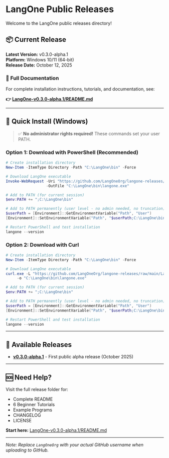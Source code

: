 # LangOne Public Releases

Welcome to the LangOne public releases directory!

## 📦 Current Release

**Latest Version:** v0.3.0-alpha.1  
**Platform:** Windows 10/11 (64-bit)  
**Release Date:** October 12, 2025

### 📖 Full Documentation

For complete installation instructions, tutorials, and documentation, see:

**👉 [LangOne-v0.3.0-alpha.1/README.md](LangOne-v0.3.0-alpha.1/README.md)**

---

## 🚀 Quick Install (Windows)

> ✅ **No administrator rights required!** These commands set your user PATH.

### Option 1: Download with PowerShell (Recommended)

```powershell
# Create installation directory
New-Item -ItemType Directory -Path "C:\LangOne\bin" -Force

# Download LangOne executable
Invoke-WebRequest -Uri "https://github.com/LangOneOrg/langone-releases/raw/main/LangOne-v0.3.0-alpha.1/bin/langone.exe" `
                  -OutFile "C:\LangOne\bin\langone.exe"

# Add to PATH (for current session)
$env:PATH += ";C:\LangOne\bin"

# Add to PATH permanently (user level - no admin needed, no truncation)
$userPath = [Environment]::GetEnvironmentVariable("Path", "User")
[Environment]::SetEnvironmentVariable("Path", "$userPath;C:\LangOne\bin", "User")

# Restart PowerShell and test installation
langone --version
```

### Option 2: Download with Curl

```powershell
# Create installation directory
New-Item -ItemType Directory -Path "C:\LangOne\bin" -Force

# Download LangOne executable
curl.exe -L "https://github.com/LangOneOrg/langone-releases/raw/main/LangOne-v0.3.0-alpha.1/bin/langone.exe" `
     -o "C:\LangOne\bin\langone.exe"

# Add to PATH (for current session)
$env:PATH += ";C:\LangOne\bin"

# Add to PATH permanently (user level - no admin needed, no truncation)
$userPath = [Environment]::GetEnvironmentVariable("Path", "User")
[Environment]::SetEnvironmentVariable("Path", "$userPath;C:\LangOne\bin", "User")

# Restart PowerShell and test installation
langone --version
```

---

## 📂 Available Releases

- **[v0.3.0-alpha.1](LangOne-v0.3.0-alpha.1/)** - First public alpha release (October 2025)

---

## 🆘 Need Help?

Visit the full release folder for:
- Complete README
- 6 Beginner Tutorials
- Example Programs
- CHANGELOG
- LICENSE

**Start here:** [LangOne-v0.3.0-alpha.1/README.md](LangOne-v0.3.0-alpha.1/README.md)

---

*Note: Replace `LangOneOrg` with your actual GitHub username when uploading to GitHub.*

